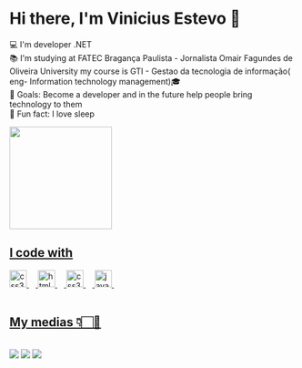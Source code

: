 <h1 align="left"> Hi there, I'm Vinicius Estevo 👋 </h1>

<p align="left">💻 I'm developer .NET<br>
  📚 I'm studying at FATEC Bragança Paulista - Jornalista Omair Fagundes de Oliveira University
  my course is GTI - Gestao da tecnologia de informação( eng- Information technology management)🎓<br>
  🎯 Goals: Become a developer and in the future help people bring technology to them<br>
  🎲 Fun fact: I love sleep </p>

<div>
   <a href="https://github.com/Estev0o"
   <img height="180em" src="https://github-readme-stats.vercel.app/api?username=Estev0o&show_icons=true&theme=midnight-  purple&include_all_commits=true&count_private=true"/>
   <img height="180em" src="https://github-readme-stats.vercel.app/api/top-langs/?username=Estev0o&layout=compact&langs_count=6&theme=midnight-purple"/>
</div>

<h2 align="left">I code with </h2>

<div align="left">
  <img src="https://cdn.jsdelivr.net/gh/devicons/devicon/icons/css3/css3-original.svg" height="30" alt="css3 logo"  />
  <img width="12" />
  <img src="https://cdn.jsdelivr.net/gh/devicons/devicon/icons/html5/html5-original.svg" height="30" alt="html5 logo"  />
  <img width="12" />
  <img src="https://cdn.jsdelivr.net/gh/devicons/devicon/icons/csharp/csharp-original.svg" height="30" alt="css3 logo"  />
  <img width="12" />
  <img src="https://cdn.simpleicons.org/javascript/F7DF1E" height="30" alt="javascript logo"  />
  <img width="12" />
</div>
<br>

<div align="left">
<h2>My medias 👇🏻💖 </h2>
<br>
<a href="https://www.instagram.com/vini_estevo" target="_blank" ><img src="https://img.shields.io/badge/Instagram-E4405F?style=for-the-badge&logo=instagram&logoColor=white" target="_blank"></a>
<a href="https://www.linkedin.com/in/vinicius-estevo/" target="_blank"><img src="https://img.shields.io/badge/LinkedIn-0077B5?style=for-the-badge&logo=linkedin&logoColor=white" target="_blank"></a>
<a href="mailto:viniestevo33@gmail.com" target="_blank"><img src="https://img.shields.io/badge/Gmail-D14836?style=for-the-badge&logo=gmail&logoColor=white" target="_blank"></a>
</div>
